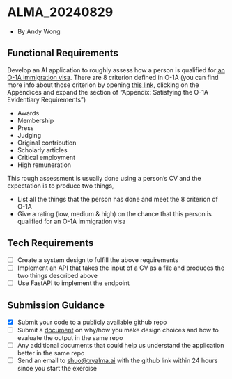 # ALMA_20240829
* By Andy Wong

## Functional Requirements

Develop an AI application to roughly assess how a person is qualified for [an O-1A immigration visa](https://www.uscis.gov/working-in-the-united-states/temporary-workers/o-1-visa-individuals-with-extraordinary-ability-or-achievement). There are 8 criterion defined in O-1A (you can find more info about those criterion by opening [this link](https://www.uscis.gov/policy-manual/volume-2-part-m#), clicking on the Appendices and expand the section of “Appendix: Satisfying the O-1A Evidentiary Requirements”)

- Awards
- Membership
- Press
- Judging
- Original contribution
- Scholarly articles
- Critical employment
- High remuneration

This rough assessment is usually done using a person’s CV and the expectation is to produce two things, 

- List all the things that the person has done and meet the 8 criterion of O-1A
- Give a rating (low, medium & high) on the chance that this person is qualified for an O-1A immigration visa

## Tech Requirements

- [ ] Create a system design to fulfill the above requirements
- [ ] Implement an API that takes the input of a CV as a file and produces the two things described above
- [ ] Use FastAPI to implement the endpoint

## Submission Guidance

- [x] Submit your code to a publicly available github repo
- [ ] Submit a [document](/README.md) on why/how you make design choices and how to evaluate the output in the same repo
- [ ] Any additional documents that could help us understand the application better in the same repo
- [ ] Send an email to [shuo@tryalma.ai](mailto:shuo@tryalma.ai) with the github link within 24 hours since you start the exercise
